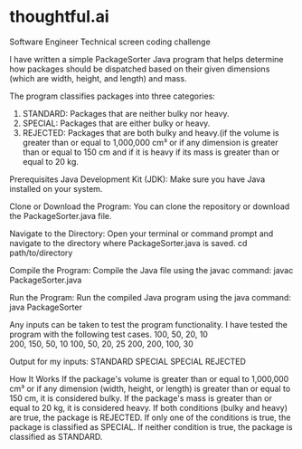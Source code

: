 # thoughtful.ai
Software Engineer Technical screen coding challenge


I have written a simple PackageSorter Java program that helps determine how packages should be dispatched based on their given dimensions (which are width, height, and length) and mass. 

The program classifies packages into three categories:
1. STANDARD: Packages that are neither bulky nor heavy.
2. SPECIAL: Packages that are either bulky or heavy.
3. REJECTED: Packages that are both bulky and heavy.(if the volume is greater than or equal to 1,000,000 cm³ or if any dimension is greater than or equal to 150 cm and if it is heavy if its mass is greater than or equal to 20 kg.

Prerequisites
Java Development Kit (JDK): Make sure you have Java installed on your system.

Clone or Download the Program:
You can clone the repository or download the PackageSorter.java file.

Navigate to the Directory:
Open your terminal or command prompt and navigate to the directory where PackageSorter.java is saved.
cd path/to/directory

Compile the Program:
Compile the Java file using the javac command:
javac PackageSorter.java

Run the Program:
Run the compiled Java program using the java command:
java PackageSorter

Any inputs can be taken to test the program functionality.
I have tested the program with the following test cases.
100, 50, 20, 10        
200, 150, 50, 10
100, 50, 20, 25
200, 200, 100, 30

Output for my inputs:
STANDARD
SPECIAL
SPECIAL
REJECTED

How It Works
If the package's volume is greater than or equal to 1,000,000 cm³ or if any dimension (width, height, or length) is greater than or equal to 150 cm, it is considered bulky.
If the package's mass is greater than or equal to 20 kg, it is considered heavy.
If both conditions (bulky and heavy) are true, the package is REJECTED.
If only one of the conditions is true, the package is classified as SPECIAL.
If neither condition is true, the package is classified as STANDARD.
